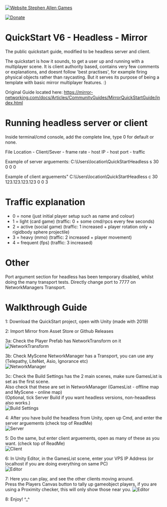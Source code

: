
[![Website Stephen Allen Games](http://www.stephenallengames.co.uk/images/logo.gif)](http://www.stephenallengames.co.uk/games.php)

[![Donate](https://img.shields.io/badge/Donate-PayPal-green.svg)](https://www.paypal.com/cgi-bin/webscr?cmd=_donations&business=9PUGQGE4XDE4C&currency_code=GBP)


# QuickStart V6 - Headless - Mirror
 The public quickstart guide, modified to be headless server and client.
 
 The quickstart is how it sounds, to get a user up and running with a multiplayer scene.
 It is client authority based, contains very few comments or explanations, and doesnt follow 'best practises', for example firing physical objects rather than raycasting.
 But it serves its purpose of being a template with basic mirror multiplayer features.  :)

 Original Guide located here:
 https://mirror-networking.com/docs/Articles/CommunityGuides/MirrorQuickStartGuide/index.html
 

# Running headless server or client

Inside terminal/cmd console, add the complete line, type 0 for default or none.

File Location - Client/Sever - frame rate - host IP - host port - traffic
      
Example of server arguements:
C:\Users\location\QuickStartHeadless s 30 0 0 0

Example of client arguements"
C:\Users\location\QuickStartHeadless c 30 123.123.123.123 0 0 3

# Traffic explanation
- 0 = none  (just initial player setup such as name and colour)
- 1 = light  (card game) (traffic: 0 + some cmd/rpcs every few seconds)
- 2 = active  (social game) (traffic: 1 increased + player rotation only + rigidbody sphere projectile)
- 3 = heavy  (mmo) (traffic: 2 increased + player movement)
- 4 = frequent (fps) (traffic: 3 increased)

# Other
Port argument section for headless has been temporary disabled, whilst doing the many transport tests.
Directly change port to 7777 on NetworkManagers Transport.

# Walkthrough Guide
1: Download the QuickStart project, open with Unity (made with 2019)

2: Import Mirror from Asset Store or Github Releases<br/>

3a: Check the Player Prefab has NetworkTransform on it<br/>
![NetworkTransform](https://user-images.githubusercontent.com/57072365/101388283-a1d20b80-38b7-11eb-9adf-28a24ad1a63a.jpg)

3b: Check MyScene NetworkManager has a Transport, you can use any (Telepathy, LiteNet, Asio, Ignorance etc)<br/>
![NetworkManager](https://user-images.githubusercontent.com/57072365/101388278-a0084800-38b7-11eb-8462-bcb47933e91a.jpg)

3c: Check the Build Settings has the 2 main scenes, make sure GamesList is set as the first scene.<br/>
Also check that these are set in NetworkManager (GamesList - offline map and MyScene - online map)<br/>
(Optional, tick Server Build if you want headless versions, non-heaadless also works.)<br/>
![Build Settings](https://user-images.githubusercontent.com/57072365/101388267-9da5ee00-38b7-11eb-9193-f4b5cea34c0d.jpg)

4: After you have build the headless from Unity, open up Cmd, and enter the server arguements (check top of ReadMe)<br/>
![Server](https://user-images.githubusercontent.com/57072365/101390515-dabfaf80-38ba-11eb-924c-d8237ca96850.jpg)

5: Do the same, but enter client arguements, open as many of these as you want. (check top of ReadMe)<br/>
![Client](https://user-images.githubusercontent.com/57072365/101390526-ddbaa000-38ba-11eb-9674-af4c37d92417.jpg)

6: In Unity Editor, in the GamesList scene, enter your VPS IP Address (or localhost if you are doing everything on same PC)<br/>
![Editor](https://user-images.githubusercontent.com/57072365/101390528-e01cfa00-38ba-11eb-8562-ff90f7be64ef.jpg)

7: Here you can play, and see the other clients moving around.<br/>
Press the Players Canvas button to tally up gameobject players, if you are using a Proximity checker, this will only show those near you.
![Editor](https://user-images.githubusercontent.com/57072365/101390533-e27f5400-38ba-11eb-84c5-6eb3bfbbe302.jpg)

8: Enjoy!  ^_^
